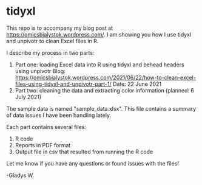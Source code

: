 # tidyxl
This repo is to accompany my blog post at https://omicsbialystok.wordpress.com/. I am showing you how I use tidyxl and unpivotr to clean Excel files in R.

I describe my process in two parts: 

1. Part one: loading Excel data into R using tidyxl and behead headers using unpivotr 
    Blog: https://omicsbialystok.wordpress.com/2021/06/22/how-to-clean-excel-files-using-tidyxl-and-unpivotr-part-1/
    Date: 22 June 2021
2. Part two: cleaning the data and extracting color information (planned: 6 July 2021)

The sample data is named "sample_data.xlsx". This file contains a summary of data issues I have been handling lately. 

Each part contains several files:
1. R code 
2. Reports in PDF format
3. Output file in csv that resulted from running the R code

Let me know if you have any questions or found issues with the files! 

-Gladys W. 
